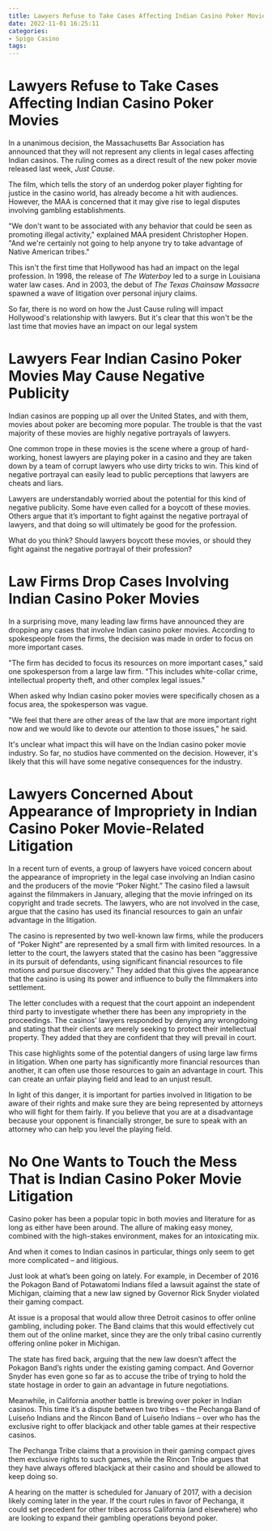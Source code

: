 ```yaml
---
title: Lawyers Refuse to Take Cases Affecting Indian Casino Poker Movies
date: 2022-11-01 16:25:11
categories:
- Spigo Casino
tags:
---
```



#  Lawyers Refuse to Take Cases Affecting Indian Casino Poker Movies

In a unanimous decision, the Massachusetts Bar Association has announced that they will not represent any clients in legal cases affecting Indian casinos. The ruling comes as a direct result of the new poker movie released last week, <I>Just Cause</I>.

The film, which tells the story of an underdog poker player fighting for justice in the casino world, has already become a hit with audiences. However, the MAA is concerned that it may give rise to legal disputes involving gambling establishments.

"We don't want to be associated with any behavior that could be seen as promoting illegal activity," explained MAA president Christopher Hopen. "And we're certainly not going to help anyone try to take advantage of Native American tribes."

This isn't the first time that Hollywood has had an impact on the legal profession. In 1998, the release of <I>The Waterboy</I> led to a surge in Louisiana water law cases. And in 2003, the debut of <I>The Texas Chainsaw Massacre</I> spawned a wave of litigation over personal injury claims.

So far, there is no word on how the Just Cause ruling will impact Hollywood's relationship with lawyers. But it's clear that this won't be the last time that movies have an impact on our legal system

#  Lawyers Fear Indian Casino Poker Movies May Cause Negative Publicity

Indian casinos are popping up all over the United States, and with them, movies about poker are becoming more popular. The trouble is that the vast majority of these movies are highly negative portrayals of lawyers.

One common trope in these movies is the scene where a group of hard-working, honest lawyers are playing poker in a casino and they are taken down by a team of corrupt lawyers who use dirty tricks to win. This kind of negative portrayal can easily lead to public perceptions that lawyers are cheats and liars.

Lawyers are understandably worried about the potential for this kind of negative publicity. Some have even called for a boycott of these movies. Others argue that it’s important to fight against the negative portrayal of lawyers, and that doing so will ultimately be good for the profession.

What do you think? Should lawyers boycott these movies, or should they fight against the negative portrayal of their profession?

#  Law Firms Drop Cases Involving Indian Casino Poker Movies

In a surprising move, many leading law firms have announced they are dropping any cases that involve Indian casino poker movies. According to spokespeople from the firms, the decision was made in order to focus on more important cases.

"The firm has decided to focus its resources on more important cases," said one spokesperson from a large law firm. "This includes white-collar crime, intellectual property theft, and other complex legal issues."

When asked why Indian casino poker movies were specifically chosen as a focus area, the spokesperson was vague.

"We feel that there are other areas of the law that are more important right now and we would like to devote our attention to those issues," he said.

It's unclear what impact this will have on the Indian casino poker movie industry. So far, no studios have commented on the decision. However, it's likely that this will have some negative consequences for the industry.

#  Lawyers Concerned About Appearance of Impropriety in Indian Casino Poker Movie-Related Litigation

In a recent turn of events, a group of lawyers have voiced concern about the appearance of impropriety in the legal case involving an Indian casino and the producers of the movie “Poker Night.” The casino filed a lawsuit against the filmmakers in January, alleging that the movie infringed on its copyright and trade secrets. The lawyers, who are not involved in the case, argue that the casino has used its financial resources to gain an unfair advantage in the litigation.

The casino is represented by two well-known law firms, while the producers of “Poker Night” are represented by a small firm with limited resources. In a letter to the court, the lawyers stated that the casino has been “aggressive in its pursuit of defendants, using significant financial resources to file motions and pursue discovery.” They added that this gives the appearance that the casino is using its power and influence to bully the filmmakers into settlement.

The letter concludes with a request that the court appoint an independent third party to investigate whether there has been any impropriety in the proceedings. The casinos’ lawyers responded by denying any wrongdoing and stating that their clients are merely seeking to protect their intellectual property. They added that they are confident that they will prevail in court.

This case highlights some of the potential dangers of using large law firms in litigation. When one party has significantly more financial resources than another, it can often use those resources to gain an advantage in court. This can create an unfair playing field and lead to an unjust result.

In light of this danger, it is important for parties involved in litigation to be aware of their rights and make sure they are being represented by attorneys who will fight for them fairly. If you believe that you are at a disadvantage because your opponent is financially stronger, be sure to speak with an attorney who can help you level the playing field.

#  No One Wants to Touch the Mess That is Indian Casino Poker Movie Litigation

Casino poker has been a popular topic in both movies and literature for as long as either have been around. The allure of making easy money, combined with the high-stakes environment, makes for an intoxicating mix.

And when it comes to Indian casinos in particular, things only seem to get more complicated – and litigious.

Just look at what’s been going on lately. For example, in December of 2016 the Pokagon Band of Potawatomi Indians filed a lawsuit against the state of Michigan, claiming that a new law signed by Governor Rick Snyder violated their gaming compact.

At issue is a proposal that would allow three Detroit casinos to offer online gambling, including poker. The Band claims that this would effectively cut them out of the online market, since they are the only tribal casino currently offering online poker in Michigan.

The state has fired back, arguing that the new law doesn’t affect the Pokagon Band’s rights under the existing gaming compact. And Governor Snyder has even gone so far as to accuse the tribe of trying to hold the state hostage in order to gain an advantage in future negotiations.

Meanwhile, in California another battle is brewing over poker in Indian casinos. This time it’s a dispute between two tribes – the Pechanga Band of Luiseño Indians and the Rincon Band of Luiseño Indians – over who has the exclusive right to offer blackjack and other table games at their respective casinos.

The Pechanga Tribe claims that a provision in their gaming compact gives them exclusive rights to such games, while the Rincon Tribe argues that they have always offered blackjack at their casino and should be allowed to keep doing so.

A hearing on the matter is scheduled for January of 2017, with a decision likely coming later in the year. If the court rules in favor of Pechanga, it could set precedent for other tribes across California (and elsewhere) who are looking to expand their gambling operations beyond poker.
